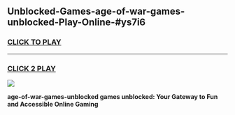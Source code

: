 
## Unblocked-Games-age-of-war-games-unblocked-Play-Online-#ys7i6
<h3>
<a href="https://premium.freeplayer.one?title=age-of-war-games-unblocked&ref=27F">CLICK TO PLAY</a></h3>
<hr>

<h3>
<a href="https://premium.freeplayer.one?title=age-of-war-games-unblocked&ref=27F">CLICK 2 PLAY</a>
  
</h3>

<a href="https://premium.freeplayer.one?title=age-of-war-games-unblocked&ref=27F"><img src="https://clearcache.store/games.png"></a>


**age-of-war-games-unblocked games unblocked: Your Gateway to Fun and Accessible Online Gaming**
